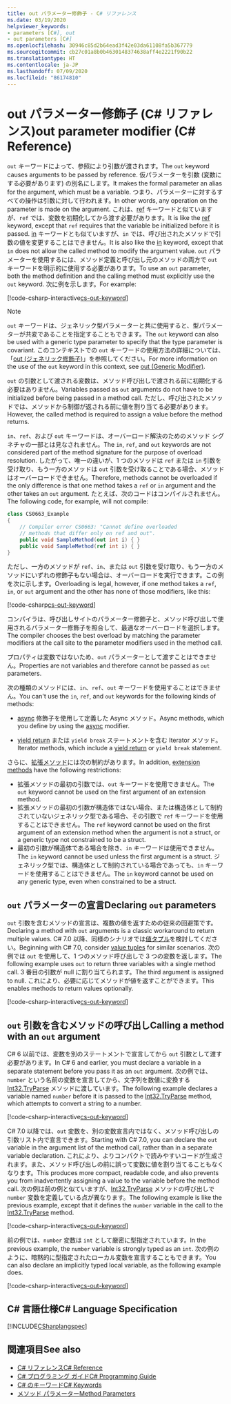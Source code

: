 ```yaml
---
title: out パラメーター修飾子 - C# リファレンス
ms.date: 03/19/2020
helpviewer_keywords:
- parameters [C#], out
- out parameters [C#]
ms.openlocfilehash: 30946c85d2b64ead3f42e03da61108fa5b367779
ms.sourcegitcommit: cb27c01a8b0b4630148374638aff4e2221f90b22
ms.translationtype: HT
ms.contentlocale: ja-JP
ms.lasthandoff: 07/09/2020
ms.locfileid: "86174810"
---
```

# <a name="out-parameter-modifier-c-reference"></a><span data-ttu-id="656ed-102">out パラメーター修飾子 (C# リファレンス)</span><span class="sxs-lookup"><span data-stu-id="656ed-102">out parameter modifier (C# Reference)</span></span>

<span data-ttu-id="656ed-103">`out` キーワードによって、参照により引数が渡されます。</span><span class="sxs-lookup"><span data-stu-id="656ed-103">The `out` keyword causes arguments to be passed by reference.</span></span> <span data-ttu-id="656ed-104">仮パラメーターを引数 (変数にする必要があります) の別名にします。</span><span class="sxs-lookup"><span data-stu-id="656ed-104">It makes the formal parameter an alias for the argument, which must be a variable.</span></span> <span data-ttu-id="656ed-105">つまり、パラメーターに対するすべての操作は引数に対して行われます。</span><span class="sxs-lookup"><span data-stu-id="656ed-105">In other words, any operation on the parameter is made on the argument.</span></span> <span data-ttu-id="656ed-106">これは、[ref](ref.md) キーワードと似ていますが、`ref` では、変数を初期化してから渡す必要があります。</span><span class="sxs-lookup"><span data-stu-id="656ed-106">It is like the [ref](ref.md) keyword, except that `ref` requires that the variable be initialized before it is passed.</span></span> <span data-ttu-id="656ed-107">[in](in-parameter-modifier.md) キーワードとも似ていますが、`in` では、呼び出されたメソッドで引数の値を変更することはできません。</span><span class="sxs-lookup"><span data-stu-id="656ed-107">It is also like the [in](in-parameter-modifier.md) keyword, except that `in` does not allow the called method to modify the argument value.</span></span> <span data-ttu-id="656ed-108">`out` パラメーターを使用するには、メソッド定義と呼び出し元のメソッドの両方で `out` キーワードを明示的に使用する必要があります。</span><span class="sxs-lookup"><span data-stu-id="656ed-108">To use an `out` parameter, both the method definition and the calling method must explicitly use the `out` keyword.</span></span> <span data-ttu-id="656ed-109">次に例を示します。</span><span class="sxs-lookup"><span data-stu-id="656ed-109">For example:</span></span>  
  
[!code-csharp-interactive[cs-out-keyword](../../../../samples/snippets/csharp/language-reference/keywords/in-ref-out-modifier/OutParameterModifier.cs#1)]  

> [!NOTE]
> <span data-ttu-id="656ed-110">`out` キーワードは、ジェネリック型パラメーターと共に使用すると、型パラメーターが共変であることを指定することもできます。</span><span class="sxs-lookup"><span data-stu-id="656ed-110">The `out` keyword can also be used with a generic type parameter to specify that the type parameter is covariant.</span></span> <span data-ttu-id="656ed-111">このコンテキストでの `out` キーワードの使用方法の詳細については、「[out (ジェネリック修飾子)](out-generic-modifier.md)」を参照してください。</span><span class="sxs-lookup"><span data-stu-id="656ed-111">For more information on the use of the `out` keyword in this context, see [out (Generic Modifier)](out-generic-modifier.md).</span></span>
  
<span data-ttu-id="656ed-112">`out` の引数として渡される変数は、メソッド呼び出しで渡される前に初期化する必要はありません。</span><span class="sxs-lookup"><span data-stu-id="656ed-112">Variables passed as `out` arguments do not have to be initialized before being passed in a method call.</span></span> <span data-ttu-id="656ed-113">ただし、呼び出されたメソッドでは、メソッドから制御が返される前に値を割り当てる必要があります。</span><span class="sxs-lookup"><span data-stu-id="656ed-113">However, the called method is required to assign a value before the method returns.</span></span>  
  
<span data-ttu-id="656ed-114">`in`、`ref`、および `out` キーワードは、オーバーロード解決のためのメソッド シグネチャの一部とは見なされません。</span><span class="sxs-lookup"><span data-stu-id="656ed-114">The `in`, `ref`, and `out` keywords are not considered part of the method signature for the purpose of overload resolution.</span></span> <span data-ttu-id="656ed-115">したがって、唯一の違いが、1 つのメソッドは `ref` または `in` 引数を受け取り、もう一方のメソッドは `out` 引数を受け取ることである場合、メソッドはオーバーロードできません。</span><span class="sxs-lookup"><span data-stu-id="656ed-115">Therefore, methods cannot be overloaded if the only difference is that one method takes a `ref` or `in` argument and the other takes an `out` argument.</span></span> <span data-ttu-id="656ed-116">たとえば、次のコードはコンパイルされません。</span><span class="sxs-lookup"><span data-stu-id="656ed-116">The following code, for example, will not compile:</span></span>  
  
```csharp
class CS0663_Example
{
    // Compiler error CS0663: "Cannot define overloaded
    // methods that differ only on ref and out".
    public void SampleMethod(out int i) { }
    public void SampleMethod(ref int i) { }
}
```
  
<span data-ttu-id="656ed-117">ただし、一方のメソッドが `ref`、`in`、または `out` 引数を受け取り、もう一方のメソッドにいずれの修飾子もない場合は、オーバーロードを実行できます。この例を次に示します。</span><span class="sxs-lookup"><span data-stu-id="656ed-117">Overloading is legal, however, if one method takes a `ref`, `in`, or `out` argument and the other has none of those modifiers, like this:</span></span>  
  
[!code-csharp[cs-out-keyword](../../../../samples/snippets/csharp/language-reference/keywords/in-ref-out-modifier/OutParameterModifier.cs#2)]  

<span data-ttu-id="656ed-118">コンパイラは、呼び出しサイトのパラメーター修飾子と、メソッド呼び出しで使用されるパラメーター修飾子を照合して、最適なオーバーロードを選択します。</span><span class="sxs-lookup"><span data-stu-id="656ed-118">The compiler chooses the best overload by matching the parameter modifiers at the call site to the parameter modifiers used in the method call.</span></span>

<span data-ttu-id="656ed-119">プロパティは変数ではないため、`out` パラメーターとして渡すことはできません。</span><span class="sxs-lookup"><span data-stu-id="656ed-119">Properties are not variables and therefore cannot be passed as `out` parameters.</span></span>
  
<span data-ttu-id="656ed-120">次の種類のメソッドには、`in`、`ref`、`out` キーワードを使用することはできません。</span><span class="sxs-lookup"><span data-stu-id="656ed-120">You can't use the `in`, `ref`, and `out` keywords for the following kinds of methods:</span></span>  
  
- <span data-ttu-id="656ed-121">[async](./async.md) 修飾子を使用して定義した Async メソッド。</span><span class="sxs-lookup"><span data-stu-id="656ed-121">Async methods, which you define by using the [async](./async.md) modifier.</span></span>  
  
- <span data-ttu-id="656ed-122">[yield return](./yield.md) または `yield break` ステートメントを含む Iterator メソッド。</span><span class="sxs-lookup"><span data-stu-id="656ed-122">Iterator methods, which include a [yield return](./yield.md) or `yield break` statement.</span></span>  

<span data-ttu-id="656ed-123">さらに、[拡張メソッド](../../programming-guide/classes-and-structs/extension-methods.md)には次の制約があります。</span><span class="sxs-lookup"><span data-stu-id="656ed-123">In addition, [extension methods](../../programming-guide/classes-and-structs/extension-methods.md) have the following restrictions:</span></span>

- <span data-ttu-id="656ed-124">拡張メソッドの最初の引数では、`out` キーワードを使用できません。</span><span class="sxs-lookup"><span data-stu-id="656ed-124">The `out` keyword cannot be used on the first argument of an extension method.</span></span>
- <span data-ttu-id="656ed-125">拡張メソッドの最初の引数が構造体ではない場合、または構造体として制約されていないジェネリック型である場合、その引数で `ref` キーワードを使用することはできません。</span><span class="sxs-lookup"><span data-stu-id="656ed-125">The `ref` keyword cannot be used on the first argument of an extension method when the argument is not a struct, or a generic type not constrained to be a struct.</span></span>
- <span data-ttu-id="656ed-126">最初の引数が構造体である場合を除き、`in` キーワードは使用できません。</span><span class="sxs-lookup"><span data-stu-id="656ed-126">The `in` keyword cannot be used unless the first argument is a struct.</span></span> <span data-ttu-id="656ed-127">ジェネリック型では、構造体として制約されている場合であっても、`in` キーワードを使用することはできません。</span><span class="sxs-lookup"><span data-stu-id="656ed-127">The `in` keyword cannot be used on any generic type, even when constrained to be a struct.</span></span>

## <a name="declaring-out-parameters"></a><span data-ttu-id="656ed-128">`out` パラメーターの宣言</span><span class="sxs-lookup"><span data-stu-id="656ed-128">Declaring `out` parameters</span></span>

<span data-ttu-id="656ed-129">`out` 引数を含むメソッドの宣言は、複数の値を返すための従来の回避策です。</span><span class="sxs-lookup"><span data-stu-id="656ed-129">Declaring a method with `out` arguments is a classic workaround to return multiple values.</span></span> <span data-ttu-id="656ed-130">C# 7.0 以降、同様のシナリオでは[値タプル](../builtin-types/value-tuples.md)を検討してください。</span><span class="sxs-lookup"><span data-stu-id="656ed-130">Beginning with C# 7.0, consider [value tuples](../builtin-types/value-tuples.md) for similar scenarios.</span></span> <span data-ttu-id="656ed-131">次の例では `out` を使用して、1 つのメソッド呼び出しで 3 つの変数を返します。</span><span class="sxs-lookup"><span data-stu-id="656ed-131">The following example uses `out` to return three variables with a single method call.</span></span> <span data-ttu-id="656ed-132">3 番目の引数が null に割り当てられます。</span><span class="sxs-lookup"><span data-stu-id="656ed-132">The third argument is assigned to null.</span></span> <span data-ttu-id="656ed-133">これにより、必要に応じてメソッドが値を返すことができます。</span><span class="sxs-lookup"><span data-stu-id="656ed-133">This enables methods to return values optionally.</span></span>  
  
[!code-csharp-interactive[cs-out-keyword](../../../../samples/snippets/csharp/language-reference/keywords/in-ref-out-modifier/OutParameterModifier.cs#3)]  

## <a name="calling-a-method-with-an-out-argument"></a><span data-ttu-id="656ed-134">`out` 引数を含むメソッドの呼び出し</span><span class="sxs-lookup"><span data-stu-id="656ed-134">Calling a method with an `out` argument</span></span>

<span data-ttu-id="656ed-135">C# 6 以前では、変数を別のステートメントで宣言してから `out` 引数として渡す必要があります。</span><span class="sxs-lookup"><span data-stu-id="656ed-135">In C# 6 and earlier, you must declare a variable in a separate statement before you pass it as an `out` argument.</span></span> <span data-ttu-id="656ed-136">次の例では、`number` という名前の変数を宣言してから、文字列を数値に変換する [Int32.TryParse](xref:System.Int32.TryParse(System.String,System.Int32@)) メソッドに渡しています。</span><span class="sxs-lookup"><span data-stu-id="656ed-136">The following example declares a variable named `number` before it is passed to the [Int32.TryParse](xref:System.Int32.TryParse(System.String,System.Int32@)) method, which attempts to convert a string to a number.</span></span>

[!code-csharp-interactive[cs-out-keyword](../../../../samples/snippets/csharp/language-reference/keywords/in-ref-out-modifier/OutParameterModifier.cs#4)]  

<span data-ttu-id="656ed-137">C# 7.0 以降では、`out` 変数を、別の変数宣言内ではなく、メソッド呼び出しの引数リスト内で宣言できます。</span><span class="sxs-lookup"><span data-stu-id="656ed-137">Starting with C# 7.0, you can declare the `out` variable in the argument list of the method call, rather than in a separate variable declaration.</span></span> <span data-ttu-id="656ed-138">これにより、よりコンパクトで読みやすいコードが生成されます。また、メソッド呼び出しの前に誤って変数に値を割り当てることもなくなります。</span><span class="sxs-lookup"><span data-stu-id="656ed-138">This produces more compact, readable code, and also prevents you from inadvertently assigning a value to the variable before the method call.</span></span> <span data-ttu-id="656ed-139">次の例は前の例と似ていますが、[Int32.TryParse](xref:System.Int32.TryParse(System.String,System.Int32@)) メソッドの呼び出しで `number` 変数を定義している点が異なります。</span><span class="sxs-lookup"><span data-stu-id="656ed-139">The following example is like the previous example, except that it defines the `number` variable in the call to the [Int32.TryParse](xref:System.Int32.TryParse(System.String,System.Int32@)) method.</span></span>

[!code-csharp-interactive[cs-out-keyword](../../../../samples/snippets/csharp/language-reference/keywords/in-ref-out-modifier/OutParameterModifier.cs#5)]  

<span data-ttu-id="656ed-140">前の例では、`number` 変数は `int` として厳密に型指定されています。</span><span class="sxs-lookup"><span data-stu-id="656ed-140">In the previous example, the `number` variable is strongly typed as an `int`.</span></span> <span data-ttu-id="656ed-141">次の例のように、暗黙的に型指定されたローカル変数を宣言することもできます。</span><span class="sxs-lookup"><span data-stu-id="656ed-141">You can also declare an implicitly typed local variable, as the following example does.</span></span>

[!code-csharp-interactive[cs-out-keyword](../../../../samples/snippets/csharp/language-reference/keywords/in-ref-out-modifier/OutParameterModifier.cs#6)]  

## <a name="c-language-specification"></a><span data-ttu-id="656ed-142">C# 言語仕様</span><span class="sxs-lookup"><span data-stu-id="656ed-142">C# Language Specification</span></span>  
[!INCLUDE[CSharplangspec](~/includes/csharplangspec-md.md)]  
  
## <a name="see-also"></a><span data-ttu-id="656ed-143">関連項目</span><span class="sxs-lookup"><span data-stu-id="656ed-143">See also</span></span>

- [<span data-ttu-id="656ed-144">C# リファレンス</span><span class="sxs-lookup"><span data-stu-id="656ed-144">C# Reference</span></span>](../index.md)
- [<span data-ttu-id="656ed-145">C# プログラミング ガイド</span><span class="sxs-lookup"><span data-stu-id="656ed-145">C# Programming Guide</span></span>](../../programming-guide/index.md)
- [<span data-ttu-id="656ed-146">C# のキーワード</span><span class="sxs-lookup"><span data-stu-id="656ed-146">C# Keywords</span></span>](./index.md)
- [<span data-ttu-id="656ed-147">メソッド パラメーター</span><span class="sxs-lookup"><span data-stu-id="656ed-147">Method Parameters</span></span>](./method-parameters.md)
